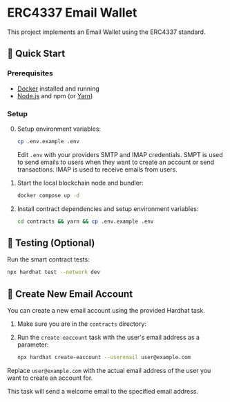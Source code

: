 # ERC4337 Email Wallet

This project implements an Email Wallet using the ERC4337 standard.

## 🚀 Quick Start

### Prerequisites

- [Docker](https://www.docker.com/) installed and running
- [Node.js](https://nodejs.org/) and npm (or [Yarn](https://yarnpkg.com/))

### Setup

0. Setup environment variables:

   ```bash
   cp .env.example .env
   ```

   Edit `.env` with your providers SMTP and IMAP credentials. SMPT is used to send emails to users when they want to create an account or send transactions. IMAP is used to receive emails from users.

1. Start the local blockchain node and bundler:

   ```bash
   docker compose up -d
   ```

2. Install contract dependencies and setup environment variables:

   ```bash
   cd contracts && yarn && cp .env.example .env
   ```

## 🧪 Testing (Optional)

Run the smart contract tests:
```bash
npx hardhat test --network dev
```

## 📧 Create New Email Account

You can create a new email account using the provided Hardhat task.

1. Make sure you are in the `contracts` directory:

2. Run the `create-eaccount` task with the user's email address as a parameter:

   ```bash
   npx hardhat create-eaccount --useremail user@example.com
   ```

Replace `user@example.com` with the actual email address of the user you want to create an account for.

This task will send a welcome email to the specified email address.

